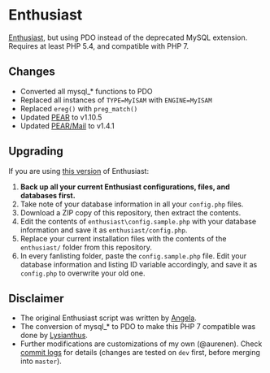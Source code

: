 # Enthusiast

[Enthusiast](https://github.com/angelasabas/enthusiast), but using PDO instead of the deprecated MySQL extension. Requires at least PHP 5.4, and compatible with PHP 7.

## Changes

- Converted all mysql_* functions to PDO
- Replaced all instances of `TYPE=MyISAM` with `ENGINE=MyISAM`
- Replaced `ereg()` with `preg_match()`
- Updated [PEAR](https://pear.php.net/package/PEAR/) to v1.10.5
- Updated [PEAR/Mail](https://pear.php.net/package/Mail/) to v1.4.1

## Upgrading

If you are using [this version](https://github.com/angelasabas/enthusiast) of Enthusiast:

1. **Back up all your current Enthusiast configurations, files, and databases first.**
2. Take note of your database information in all your `config.php` files.
3. Download a ZIP copy of this repository, then extract the contents.
4. Edit the contents of `enthusiast\config.sample.php` with your database information and save it as `enthusiast/config.php`.
5. Replace your current installation files with the contents of the `enthusiast/` folder from this repository.
6. In every fanlisting folder, paste the `config.sample.php` file. Edit your database information and listing ID variable accordingly, and save it as `config.php` to overwrite your old one.

## Disclaimer

- The original Enthusiast script was written by [Angela](https://github.com/angelasabas).
- The conversion of mysql_* to PDO to make this PHP 7 compatible was done by [Lysianthus](https://github.com/Lysianthus/enthusiast).
- Further modifications are customizations of my own (@aurenen). Check [commit logs](https://github.com/aurenen/enthusiast/commits/dev) for details (changes are tested on `dev` first, before merging into `master`).